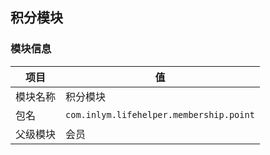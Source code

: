 ## 积分模块

### 模块信息

| 项目   | 值                                       |
|------|-----------------------------------------|
| 模块名称 | 积分模块                                    |
| 包名   | `com.inlym.lifehelper.membership.point` |
| 父级模块 | 会员                                      |
